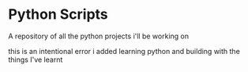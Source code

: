 # Python Scripts
 A repository of all the python projects i'll be working on
 
this is an intentional error i added
 learning python and building with the things I've learnt 
